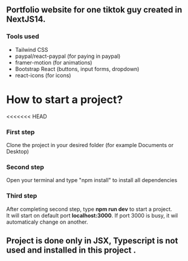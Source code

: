 ## Portfolio website for one tiktok guy created in NextJS14. 

### Tools used
- Tailwind CSS
- paypal/react-paypal (for paying in paypal)
- framer-motion (for animations)
- Bootstrap React (buttons, input forms, dropdown)
- react-icons (for icons)

    
# How to start a project? 
<<<<<<< HEAD

### First step
Clone the project in your desired folder (for example Documents or Desktop)
</br>

### Second step

Open your terminal and type "npm install" to install all dependencies
</br>

### Third step 

After completing second step, type **npm run dev** to start a project. </br>
It will start on default port **localhost:3000**. If port 3000 is busy, it wil automaticaly change on another. 
</br>

## Project is done only in JSX, Typescript is not used and installed in this project . 
